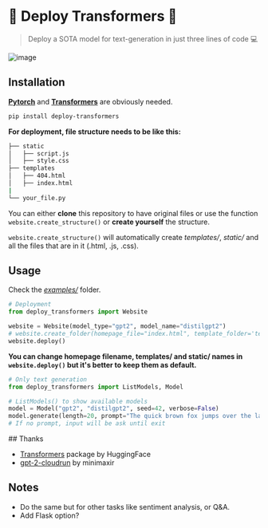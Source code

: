 # 🚀 Deploy Transformers 🤗
> Deploy a SOTA model for text-generation in just three lines of code 💻


![image](https://svgshare.com/i/GoN.svg)


## Installation

[**Pytorch**](https://pytorch.org/get-started/locally/#start-locally) and [**Transformers**](https://github.com/huggingface/transformers/#installation) are obviously needed.

```bash
pip install deploy-transformers
```

**For deployment, file structure needs to be like this:**
```bash
├── static
│   ├── script.js
│   ├── style.css
├── templates
│   ├── 404.html
│   ├── index.html
|
└── your_file.py
```

You can either **clone** this repository to have original files or use the function `website.create_structure()` or **create yourself** the structure.

`website.create_structure()` will automatically create *templates/*, *static/* and all the files that are in it (.html, .js, .css).


## Usage

Check the *[examples/](github.com/aquadzn/deploy-transformers/tree/master/examples)* folder.

```python
# Deployment
from deploy_transformers import Website

website = Website(model_type="gpt2", model_name="distilgpt2")
# website.create_folder(homepage_file="index.html", template_folder='templates', static_folder='static')
website.deploy()
```

**You can change homepage filename, templates/ and static/ names in `website.deploy()` but it's better to keep them as default.**

```python
# Only text generation
from deploy_transformers import ListModels, Model

# ListModels() to show available models
model = Model("gpt2", "distilgpt2", seed=42, verbose=False)
model.generate(length=20, prompt="The quick brown fox jumps over the lazy dog")
# If no prompt, input will be ask until exit
```

## Thanks

* [Transformers](https://github.com/huggingface/transformers) package by HuggingFace
* [gpt-2-cloudrun](https://github.com/minimaxir/gpt-2-cloud-run) by minimaxir

## Notes

* Do the same but for other tasks like sentiment analysis, or Q&A.
* Add Flask option?